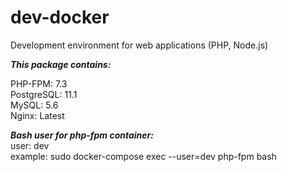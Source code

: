 # dev-docker
Development environment for web applications (PHP, Node.js)

***This package contains:***

PHP-FPM: 7.3\
PostgreSQL: 11.1\
MySQL: 5.6\
Nginx: Latest

***Bash user for php-fpm container:***\
user: dev\
example: sudo docker-compose exec --user=dev php-fpm bash

